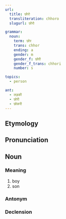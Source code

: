 ```yaml
---
url:
  title: छोरो
  transliteration: chhoro
  slugurl: छोरो

grammar:
  noun:
    term: छोर
    trans: chhor
    ending: a
    gender: m
    gender_f: छोरी
    gender_f_trans: chhori
    number: s

topics:
  - person

ant:
  - लड़की
  - छोरी
  - छोकरी
---
```


## Etymology

## Pronunciation

## Noun
### Meaning
1. boy
2. son

### Antonym
<ant :ant="ant"></ant>

### Declension
<noun-decl :grammar="grammar"></noun-decl>